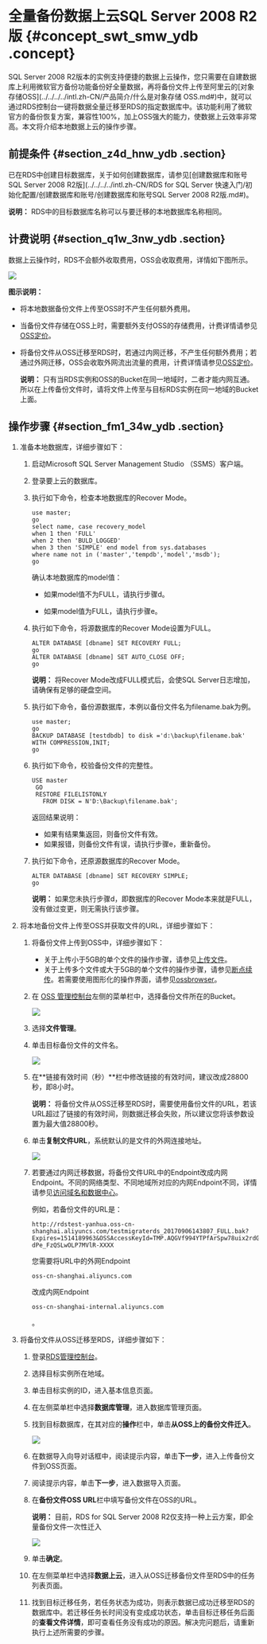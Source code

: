 # 全量备份数据上云SQL Server 2008 R2版 {#concept_swt_smw_ydb .concept}

SQL Server 2008 R2版本的实例支持便捷的数据上云操作，您只需要在自建数据库上利用微软官方备份功能备份好全量数据，再将备份文件上传至阿里云的[对象存储OSS](../../../../intl.zh-CN/产品简介/什么是对象存储 OSS.md#)中，就可以通过RDS控制台一键将数据全量迁移至RDS的指定数据库中。该功能利用了微软官方的备份恢复方案，兼容性100%，加上OSS强大的能力，使数据上云效率非常高。本文将介绍本地数据上云的操作步骤。

## 前提条件 {#section_z4d_hnw_ydb .section}

已在RDS中创建目标数据库，关于如何创建数据库，请参见[创建数据库和账号SQL Server 2008 R2版](../../../../intl.zh-CN/RDS for SQL Server 快速入门/初始化配置/创建数据库和账号/创建数据库和账号SQL Server 2008 R2版.md#)。

**说明：** RDS中的目标数据库名称可以与要迁移的本地数据库名称相同。

## 计费说明 {#section_q1w_3nw_ydb .section}

数据上云操作时，RDS不会额外收取费用，OSS会收取费用，详情如下图所示。

![](http://static-aliyun-doc.oss-cn-hangzhou.aliyuncs.com/assets/img/7997/15640177464362_zh-CN.png)

**图示说明：**

-   将本地数据备份文件上传至OSS时不产生任何额外费用。
-   当备份文件存储在OSS上时，需要额外支付OSS的存储费用，计费详情请参见[OSS定价](https://www.alibabacloud.com/zh/product/oss?spm=a3c0i.7990255.247275.8.7a40749en97oY9#pricing)。
-   将备份文件从OSS迁移至RDS时，若通过内网迁移，不产生任何额外费用；若通过外网迁移，OSS会收取外网流出流量的费用，计费详情请参见[OSS定价](https://www.alibabacloud.com/zh/product/oss?spm=a3c0i.7990255.247275.8.7a40749en97oY9#pricing)。

    **说明：** 只有当RDS实例和OSS的Bucket在同一地域时，二者才能内网互通。所以在上传备份文件时，请将文件上传至与目标RDS实例在同一地域的Bucket上面。


## 操作步骤 {#section_fm1_34w_ydb .section}

1.  准备本地数据库，详细步骤如下：
    1.  启动Microsoft SQL Server Management Studio （SSMS）客户端。
    2.  登录要上云的数据库。
    3.  执行如下命令，检查本地数据库的Recover Mode。

        ``` {#codeblock_tbc_yfr_rhh}
        use master;
        go
        select name, case recovery_model
        when 1 then 'FULL'
        when 2 then 'BULD_LOGGED'
        when 3 then 'SIMPLE' end model from sys.databases
        where name not in ('master','tempdb','model','msdb');
        go
        ```

        确认本地数据库的model值：

        -   如果model值不为FULL，请执行步骤d。

        -   如果model值为FULL，请执行步骤e。

    4.  执行如下命令，将源数据库的Recover Mode设置为FULL。

        ``` {#codeblock_jxv_o2k_04j}
        ALTER DATABASE [dbname] SET RECOVERY FULL;
        go
        ALTER DATABASE [dbname] SET AUTO_CLOSE OFF;
        go
        ```

        **说明：** 将Recover Mode改成FULL模式后，会使SQL Server日志增加，请确保有足够的硬盘空间。

    5.  执行如下命令，备份源数据库，本例以备份文件名为filename.bak为例。

        ``` {#codeblock_yqz_ec7_8zb}
        use master;
        go
        BACKUP DATABASE [testdbdb] to disk ='d:\backup\filename.bak' WITH COMPRESSION,INIT;
        go
        ```

    6.  执行如下命令，校验备份文件的完整性。

        ``` {#codeblock_504_4b4_4s5}
        USE master
         GO
         RESTORE FILELISTONLY 
           FROM DISK = N'D:\Backup\filename.bak';
        ```

        返回结果说明：

        -   如果有结果集返回，则备份文件有效。
        -   如果报错，则备份文件有误，请执行步骤e，重新备份。
    7.  执行如下命令，还原源数据库的Recover Mode。

        ``` {#codeblock_o0w_dyf_37l}
        ALTER DATABASE [dbname] SET RECOVERY SIMPLE;
        go
        ```

        **说明：** 如果您未执行步骤d，即数据库的Recover Mode本来就是FULL，没有做过变更，则无需执行该步骤。

2.  将本地备份文件上传至OSS并获取文件的URL，详细步骤如下：
    1.  将备份文件上传到OSS中，详细步骤如下：
        -   关于上传小于5GB的单个文件的操作步骤，请参见[上传文件](https://www.alibabacloud.com/help/doc-detail/31886.html)。
        -   关于上传多个文件或大于5GB的单个文件的操作步骤，请参见[断点续传](https://www.alibabacloud.com/help/doc-detail/31850.html)。若需要使用图形化的操作界面，请参见[ossbrowser](https://www.alibabacloud.com/help/doc-detail/61872.html)。
    2.  在 [OSS 管理控制台](https://oss.console.aliyun.com/)左侧的菜单栏中，选择备份文件所在的Bucket。

        ![](http://static-aliyun-doc.oss-cn-hangzhou.aliyuncs.com/assets/img/7997/15640177464363_zh-CN.png)

    3.  选择**文件管理**。
    4.  单击目标备份文件的文件名。

        ![](http://static-aliyun-doc.oss-cn-hangzhou.aliyuncs.com/assets/img/7997/15640177464364_zh-CN.png)

    5.  在**链接有效时间（秒）**栏中修改链接的有效时间，建议改成28800秒，即8小时。

        **说明：** 将备份文件从OSS迁移至RDS时，需要使用备份文件的URL，若该URL超过了链接的有效时间，则数据迁移会失败，所以建议您将该参数设置为最大值28800秒。

    6.  单击**复制文件URL**，系统默认的是文件的外网连接地址。

        ![](http://static-aliyun-doc.oss-cn-hangzhou.aliyuncs.com/assets/img/7997/15640177474365_zh-CN.png)

    7.  若要通过内网迁移数据，将备份文件URL中的Endpoint改成内网Endpoint。不同的网络类型、不同地域所对应的内网Endpoint不同，详情请参见[访问域名和数据中心](https://www.alibabacloud.com/help/doc-detail/31837.html)。

        例如，若备份文件的URL是：

        ``` {#codeblock_i1q_voy_o7j}
        http://rdstest-yanhua.oss-cn-shanghai.aliyuncs.com/testmigraterds_20170906143807_FULL.bak?Expires=1514189963&OSSAccessKeyId=TMP.AQGVf994YTPfArSpw78uix2rdGBi-dPe_FzQSLwOLP7MVlR-XXXX
        ```

        您需要将URL中的外网Endpoint

        ``` {#codeblock_dw1_rpo_cwz}
        oss-cn-shanghai.aliyuncs.com
        ```

        改成内网Endpoint

        ``` {#codeblock_m52_35t_nj8}
        oss-cn-shanghai-internal.aliyuncs.com
        ```

        。

3.  将备份文件从OSS迁移至RDS，详细步骤如下：
    1.  登录[RDS管理控制台](https://rds.console.aliyun.com/)。
    2.  选择目标实例所在地域。
    3.  单击目标实例的ID，进入基本信息页面。
    4.  在左侧菜单栏中选择**数据库管理**，进入数据库管理页面。
    5.  找到目标数据库，在其对应的**操作**栏中，单击**从OSS上的备份文件迁入**。

        ![](http://static-aliyun-doc.oss-cn-hangzhou.aliyuncs.com/assets/img/7997/15640177474366_zh-CN.png)

    6.  在数据导入向导对话框中，阅读提示内容，单击**下一步**，进入上传备份文件到OSS页面。
    7.  阅读提示内容，单击**下一步**，进入数据导入页面。
    8.  在**备份文件OSS URL**栏中填写备份文件在OSS的URL。

        **说明：** 目前，RDS for SQL Server 2008 R2仅支持一种上云方案，即全量备份文件一次性迁入

        ![](http://static-aliyun-doc.oss-cn-hangzhou.aliyuncs.com/assets/img/7997/15640177474367_zh-CN.png)

    9.  单击**确定**。
    10. 在左侧菜单栏中选择**数据上云**，进入从OSS迁移备份文件至RDS中的任务列表页面。
    11. 找到目标迁移任务，若任务状态为成功，则表示数据已成功迁移至RDS的数据库中。若迁移任务长时间没有变成成功状态，单击目标迁移任务后面的**查看文件详情**，即可查看任务没有成功的原因。解决完问题后，请重新执行上述所需要的步骤。

